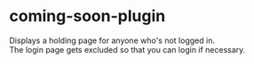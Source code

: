 # coming-soon-plugin
Displays a holding page for anyone who's not logged in.  
The login page gets excluded so that you can login if necessary.
